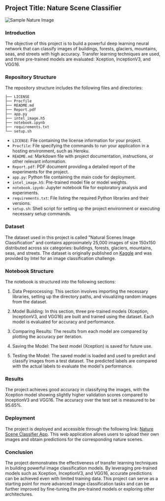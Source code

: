 ## Project Title: Nature Scene Classifier
![Sample Nature Image](https://user-images.githubusercontent.com/96771321/214588217-b037c3e3-bbb3-4e52-9da7-3459cbdc27b4.jpg)

### Introduction
The objective of this project is to build a powerful deep learning neural network that can classify images of buildings, forests, glaciers, mountains, seas, and streets with high accuracy. Transfer learning techniques are used, and three pre-trained models are evaluated: Xception, InceptionV3, and VGG16.

### Repository Structure
The repository structure includes the following files and directories:
```
├── LICENSE
├── Procfile
├── README.md
├── Report.pdf
├── app.py
├── intel_image.h5
├── notebook.ipynb
├── requirements.txt
└── setup.sh
```
- `LICENSE`: File containing the license information for your project.
- `Procfile`: File specifying the commands to run your application in a hosting environment, such as Heroku.
- `README.md`: Markdown file with project documentation, instructions, or other relevant information.
- `Report.pdf`: PDF document providing a detailed report of the experiments for the project.
- `app.py`: Python file containing the main code for deployment.
- `intel_image.h5`: Pre-trained model file or model weights.
- `notebook.ipynb`: Jupyter notebook file for exploratory analysis and experiments.
- `requirements.txt`: File listing the required Python libraries and their versions.
- `setup.sh`: Shell script for setting up the project environment or executing necessary setup commands.


### Dataset
The dataset used in this project is called "Natural Scenes Image Classification" and contains approximately 25,000 images of size 150x150 distributed across six categories: buildings, forests, glaciers, mountains, seas, and streets. The dataset is originally published on [Kaggle](https://www.kaggle.com/datasets/puneet6060/intel-image-classification) and was provided by Intel for an image classification challenge.

### Notebook Structure
The notebook is structured into the following sections:

1. Data Preprocessing: This section involves importing the necessary libraries, setting up the directory paths, and visualizing random images from the dataset.

2. Model Building: In this section, three pre-trained models (Xception, InceptionV3, and VGG16) are built and trained using the dataset. Each model is evaluated for accuracy and performance.

3. Comparing Results: The results from each model are compared by plotting the accuracy per iteration.

4. Saving the Model: The best model (Xception) is saved for future use.

5. Testing the Model: The saved model is loaded and used to predict and classify images from a test dataset. The predicted labels are compared with the actual labels to evaluate the model's performance.

### Results
The project achieves good accuracy in classifying the images, with the Xception model showing slightly higher validation scores compared to InceptionV3 and VGG16. The accuracy over the test set is measured to be 95.65%.

### Deployment
The project is deployed and accessible through the following link: [Nature Scene Classifier App](https://davidsonity-nature-scene-classifier-app-0f6zht.streamlit.app/). This web application allows users to upload their own images and obtain predictions for the corresponding nature scenes.

### Conclusion
The project demonstrates the effectiveness of transfer learning techniques in building powerful image classification models. By leveraging pre-trained models such as Xception, InceptionV3, and VGG16, accurate predictions can be achieved even with limited training data. This project can serve as a starting point for more advanced image classification tasks and can be further improved by fine-tuning the pre-trained models or exploring other architectures.
